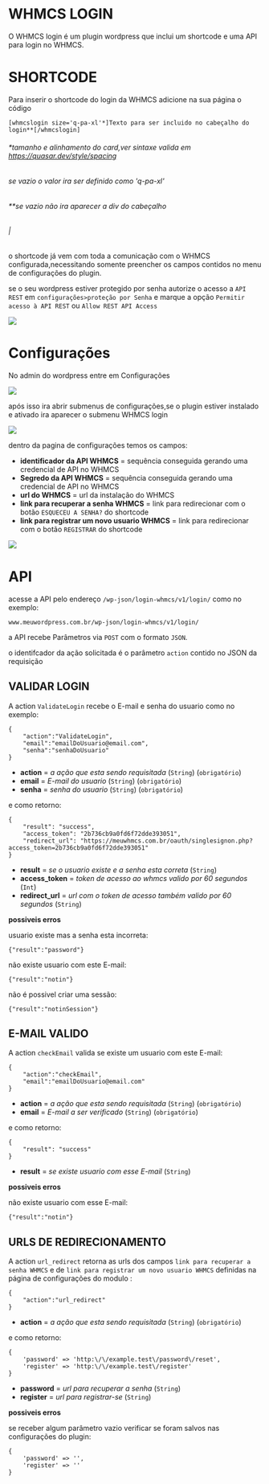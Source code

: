 # WHMCS LOGIN
O WHMCS login é um plugin wordpress que inclui um shortcode e uma API para login no WHMCS.

# SHORTCODE


Para inserir o shortcode do login da WHMCS adicione na sua página o código

    [whmcslogin size='q-pa-xl'*]Texto para ser incluido no cabeçalho do login**[/whmcslogin]

###### *tamanho e alinhamento do card,ver sintaxe valida em https://quasar.dev/style/spacing
###### se vazio o valor ira ser definido como 'q-pa-xl'
###### **se vazio não ira aparecer a div do cabeçalho
###### |
o shortcode já vem com toda a comunicação com o WHMCS configurada,necessitando somente preencher os campos contidos no menu de configurações do plugin.

se o seu wordpress estiver protegido por senha autorize o acesso a `API REST` em `configurações>proteção por Senha` e marque a opção `Permitir acesso à API REST` ou `Allow REST API Access`

[![](http://whmcs.linknacional.com.br/prints/restAPI.png)](http://whmcs.linknacional.com.br/prints/restAPI.png)

# Configurações
No admin do wordpress entre em Configurações

[![](http://whmcs.linknacional.com.br/prints/config_wordpress.png)](http://whmcs.linknacional.com.br/prints/config_wordpress.png)

após isso ira abrir submenus de configurações,se o plugin estiver instalado e ativado ira aparecer o submenu WHMCS login


[![](http://whmcs.linknacional.com.br/prints/config_open.png)](http://whmcs.linknacional.com.br/prints/config_open.png)

dentro da pagina de configurações temos os campos:
* **identificador da API WHMCS** = sequência conseguida gerando uma credencial de API no WHMCS
* **Segredo da API WHMCS** = sequência conseguida gerando uma credencial de API no WHMCS
* **url do WHMCS** = url da instalação do WHMCS 
* **link para recuperar a senha WHMCS** = link para redirecionar com o botão `ESQUECEU A SENHA?` do shortcode
* **link para registrar um novo usuario WHMCS** = link para redirecionar com o botão `REGISTRAR` do shortcode

[![](http://whmcs.linknacional.com.br/prints/tela_config_wordpress.png)](http://whmcs.linknacional.com.br/prints/tela_config_wordpress.png)
# API
acesse a API pelo endereço `/wp-json/login-whmcs/v1/login/` como no exemplo:
    
    www.meuwordpress.com.br/wp-json/login-whmcs/v1/login/
a API recebe Parâmetros via `POST` com o formato `JSON`.

o identifcador da ação solicitada é o parâmetro `action` contido no JSON da requisição

## VALIDAR LOGIN
A action `ValidateLogin` recebe o E-mail e senha do usuario como no exemplo:

    {
        "action":"ValidateLogin",
        "email":"emailDoUsuario@email.com",
        "senha":"senhaDoUsuario"
    }

* **action** = *a ação que esta sendo requisitada* (`String`) (`obrigatório`)
* **email** = *E-mail do usuario* (`String`) (`obrigatório`)
* **senha** = *senha do usuario* (`String`) (`obrigatório`)


 e como retorno:

    {
        "result": "success",
        "access_token": "2b736cb9a0fd6f72dde393051",
        "redirect_url": "https://meuwhmcs.com.br/oauth/singlesignon.php?access_token=2b736cb9a0fd6f72dde393051"
    }


* **result** = *se o usuario existe e a senha esta correta* (`String`)
* **access_token** = *token de acesso ao whmcs valido por 60 segundos* (`Int`)
* **redirect_url** = *url com o token de acesso também valido por 60 segundos* (`String`)

**possiveis erros**

usuario existe mas a senha esta incorreta:

    {"result":"password"}


não existe usuario com este E-mail:

    {"result":"notin"}

não é possivel criar uma sessão:

    {"result":"notinSession"}


## E-MAIL VALIDO
A action `checkEmail` valida se existe um usuario com este E-mail:

    {
        "action":"checkEmail",
        "email":"emailDoUsuario@email.com"
    }
* **action** = *a ação que esta sendo requisitada* (`String`) (`obrigatório`)
* **email** = *E-mail a ser verificado* (`String`) (`obrigatório`)

 e como retorno:

    {
        "result": "success"
    }


* **result** = *se existe usuario com esse E-mail* (`String`)

**possiveis erros**

não existe usuario com esse E-mail: 

    {"result":"notin"}



## URLS DE REDIRECIONAMENTO
A action `url_redirect` retorna as urls dos campos `link para recuperar a senha WHMCS` e de `link para registrar um novo usuario WHMCS` definidas na página de configurações do modulo :

    {
        "action":"url_redirect"
    }
* **action** = *a ação que esta sendo requisitada* (`String`) (`obrigatório`)

 e como retorno:

    {
        'password' => 'http:\/\/example.test\/password\/reset',
        'register' => 'http:\/\/example.test\/register'
    }
 

* **password** = *url para recuperar a senha* (`String`)
* **register** = *url para registrar-se* (`String`)

**possiveis erros**

se receber algum parâmetro vazio verificar se foram salvos nas configurações do plugin: 

    {
        'password' => '',
        'register' => ''
    }
